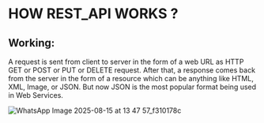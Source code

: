 # HOW REST_API WORKS ?
## Working:
A request is sent from client to server in the form of a web URL as HTTP GET or POST or PUT or DELETE request.
After that, a response comes back from the server in the form of a resource which can be anything like HTML, XML, Image, or JSON.
But now JSON is the most popular format being used in Web Services.



![WhatsApp Image 2025-08-15 at 13 47 57_f310178c](https://github.com/user-attachments/assets/de81a179-e7de-4946-ab6c-77ac65c850b2)
